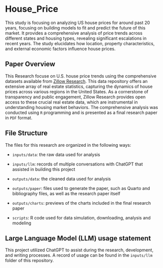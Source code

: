 # House_Price

This study is focusing on analyzing US house prices for around past 20 years, focusing on building models to fit and predict the future of this market. It provides a comprehensive analysis of price trends across different states and housing types, revealing significant escalations in recent years. The study elucidates how location, property characteristics, and external economic factors influence house prices.

## Paper Overview

This Research focuse on U.S. house price trends using the comprehensive datasets available from [Zillow Research](https://www.zillow.com/research/data/). This data repository offers an extensive array of real estate statistics, capturing the dynamics of house prices across various regions in the United States. As a cornerstone of transparency and public engagement, Zillow Research provides open access to these crucial real estate data, which are instrumental in understanding housing market behaviors. The comprehensive analysis was conducted using `R` programming and is presented as a final research paper in `PDF` format.

## File Structure

The files for this research are organized in the following ways:

-   `inputs/data`: the raw data used for analysis

-   `inputs/llm`: records of multiple conversations with ChatGPT that assisted in building this project

-   `outputs/data`: the cleaned data used for analysis

-   `outputs/paper`: files used to generate the paper, such as Quarto and bibliography files, as well as the research paper itself

-   `outputs/charts`: previews of the charts included in the final research paper

-   `scripts`: R code used for data simulation, downloading, analysis and modeling

## Large Language Model (LLM) usage statement

This project utilized ChatGPT to assist during the research, development, and writing processes. A record of usage can be found in the `inputs/llm` folder of this repository.
